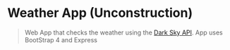 # Weather App (Unconstruction)
> Web App that checks the weather using the [Dark Sky API](https://darksky.net/dev/docs).
> App uses BootStrap 4 and Express